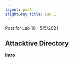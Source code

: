 ```yaml
---
layout: post 
$lightGray title: Lab 1 
---
```


Post for Lab 10 - 5/5/2021


## **Attacktive Directory** 

**Intro**
